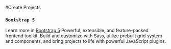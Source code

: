 #Create Projects

### `Bootstrap 5`

Learn more in [Bootstrap 5](https://getbootstrap.com/) Powerful, extensible, and feature-packed frontend toolkit. Build and customize with Sass, utilize prebuilt grid system and components, and bring projects to life with powerful JavaScript plugins.
